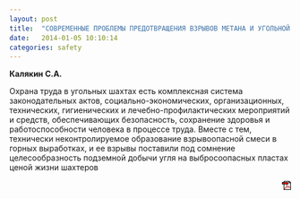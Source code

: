 ```yaml
---
layout: post
title:  "СОВРЕМЕННЫЕ ПРОБЛЕМЫ ПРЕДОТВРАЩЕНИЯ ВЗРЫВОВ МЕТАНА И УГОЛЬНОЙ ПЫЛИ НА ВЫБРОСООПАСНЫХ УГОЛЬНЫХ ПЛАСТАХ"
date:   2014-01-05 10:10:14
categories: safety
---
```


<strong>Калякин С.А.</strong>

Охрана труда в угольных шахтах есть комплексная система законодательных актов, социально-экономических, 
организационных, технических, гигиенических и лечебно-профилактических мероприятий и средств, 
обеспечивающих безопасность, сохранение здоровья и работоспособности человека в 
процессе труда. Вместе с тем, технически неконтролируемое образование 
взрывоопасной смеси в горных выработках, и ее взрывы поставили под сомнение целесообразность 
подземной добычи угля на выбросоопасных пластах ценой жизни шахтеров
<p align="right">
<a href="http://www.blastcraft.net/files/articles/safety5.pdf" target="_blank"><img src="/img/pdf.gif"></a>
</p>